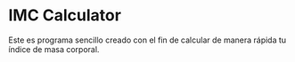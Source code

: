 # IMC Calculator

Este es programa sencillo creado con el fin de calcular de manera rápida tu índice de masa corporal.